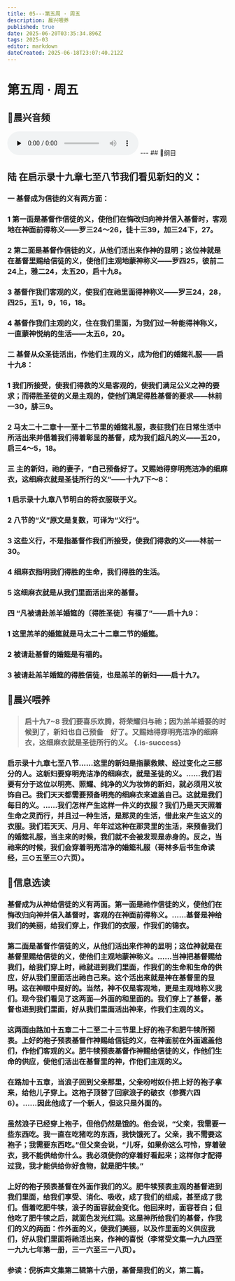 ```yaml
---
title: 05---第五周 · 周五
description: 晨兴喂养
published: true
date: 2025-06-20T03:35:34.896Z
tags: 2025-03
editor: markdown
dateCreated: 2025-06-18T23:07:40.212Z
---
```


# 第五周 · 周五

## 🎵晨兴音频
<audio id="audio" controls="" preload="none">
      <source id="mp3" src="/2025-03/week5/week5day5.mp3">
</audio>
---
## 📖纲目

## 陆    在启示录十九章七至八节我们看见新妇的义：

### 一    基督成为信徒的义有两方面：

### 1    第一面是基督作信徒的义，使他们在悔改归向神并信入基督时，客观地在神面前得称义——罗三24～26，徒十三39，加三24下，27。

### 2    第二面是基督作信徒的义，从他们活出来作神的显明；这位神就是在基督里赐给信徒的义，使他们主观地蒙神称义——罗四25，彼前二24上，雅二24，太五20，启十九8。

### 3    基督作我们客观的义，使我们在祂里面得神称义——罗三24，28，四25，五1，9，16，18。

### 4    基督作我们主观的义，住在我们里面，为我们过一种能得神称义，一直蒙神悦纳的生活——太五6，20。

### 二    基督从众圣徒活出，作他们主观的义，成为他们的婚筵礼服——启十九8：

### 1    我们所接受，使我们得救的义是客观的，使我们满足公义之神的要求；而得胜圣徒的义是主观的，使他们满足得胜基督的要求——林前一30，腓三9。

### 2    马太二十二章十一至十二节里的婚筵礼服，表征我们在日常生活中所活出来并借着我们得着彰显的基督，成为我们超凡的义——五20，启三4～5，18。

### 三    主的新妇，祂的妻子，“自己预备好了。又赐她得穿明亮洁净的细麻衣，这细麻衣就是圣徒所行的义”——十九7下～8：

### 1    启示录十九章八节明白的将衣服联于义。

### 2    八节的“义”原文是复数，可译为“义行”。

### 3    这些义行，不是指基督作我们所接受，使我们得救的义——林前一30。

### 4    细麻衣指明我们得胜的生命，我们得胜的生活。

### 5    这细麻衣就是从我们里面活出来的基督。

### 四    “凡被请赴羔羊婚筵的〔得胜圣徒〕有福了”——启十九9：

### 1    这里羔羊的婚筵就是马太二十二章二节的婚筵。

### 2    被请赴基督的婚筵是有福的。

### 3    被请赴羔羊婚筵的得胜信徒，也是羔羊的新妇——启十九7。

## 📖晨兴喂养

>### **启十九7~8    我们要喜乐欢腾，将荣耀归与祂；因为羔羊婚娶的时候到了，新妇也自己预备　好了。又赐她得穿明亮洁净的细麻衣，这细麻衣就是圣徒所行的义。** {.is-success}

### 启示录十九章七至八节……这里的新妇是指蒙救赎、经过变化之三部分的人。这新妇要穿明亮洁净的细麻衣，就是圣徒的义。……我们若要有分于这位以明亮、照耀、纯净的义为妆饰的新妇，就必须用义妆饰自己。我们天天都需要预备明亮的细麻衣来遮盖自己。这就是我们每日的义。……我们怎样产生这样一件义的衣服？我们乃是天天照着生命之灵而行，并且过一种生活，是那灵的生活，借此来产生这义的衣服。我们若天天、月月、年年过这种在那灵里的生活，来预备我们的婚筵礼服，当主来的时候，我们就不会被发现是赤身的。反之，当祂来的时候，我们会穿着明亮洁净的婚筵礼服（哥林多后书生命读经，三○五至三○六页）。

## 📖信息选读

### 基督成为从神给信徒的义有两面。第一面是祂作信徒的义，使他们在悔改归向神并信入基督时，客观的在神面前得称义。……基督是神给我们的美丽，给我们穿上，作我们的衣服，作我们的锦衣。

### 第二面是基督作信徒的义，从他们活出来作神的显明；这位神就是在基督里赐给信徒的义，使他们主观地蒙神称义。……当神把基督赐给我们，给我们穿上时，祂就进到我们里面，作我们的生命和生命的供应，好从我们里面活出祂自己来。这个活出来就是神在基督里的显明。这在神眼中是好的。当然，神不仅是客观地，更是主观地称义我们。现今我们看见了这两面—外面的和里面的。我们穿上了基督，基督也进到我们里面，好从我们里面活出神来，作我们主观的义。

### 这两面由路加十五章二十二至二十三节里上好的袍子和肥牛犊所预表。上好的袍子预表基督作神赐给信徒的义，在神面前在外面遮盖他们，作他们客观的义。肥牛犊预表基督作神赐给信徒的义，作他们生命的供应，使他们活出在基督里的神，作他们主观的义。

### 在路加十五章，当浪子回到父亲那里，父亲吩咐奴仆把上好的袍子拿来，给他儿子穿上。这袍子顶替了回家浪子的破衣（参赛六四6）。……因此他成了一个新人，但这只是外面的。

### 虽然浪子已经穿上袍子，但他仍然是饿的。他会说，“父亲，我需要一些东西吃。我一直在吃猪吃的东西，我快饿死了。父亲，我不需要这袍子；我需要东西吃。”但父亲会说，“儿呀，如果你这么可怜，穿着破衣，我不能供给你什么。我必须使你的穿着好看起来；这样你才配得过我，我才能供给你好食物，就是肥牛犊。”

### 上好的袍子预表基督在外面作我们的义。肥牛犊预表主观的基督进到我们里面，给我们享受、消化、吸收，成了我们的组成，甚至成了我们。借着吃肥牛犊，浪子的面容就会变化。他回来时，面容苍白；但他吃了肥牛犊之后，就面色发光红润。这是神所给我们的基督，作我们的义的两面：作外面的义，使我们美丽，以及作里面的义供应我们，好从我们里面将祂活出来，作神的喜悦（李常受文集一九九四至一九九七年第一册，三一六至三一八页）。

### 参读：倪柝声文集第二辑第十六册，基督是我们的义，第二篇。

<!-- Google tag (gtag.js) -->

<script async src="https://www.googletagmanager.com/gtag/js?id=G-1P8709Z16T"></script>
<script>
  window.dataLayer = window.dataLayer || [];
  function gtag(){dataLayer.push(arguments);}
  gtag('js', new Date());

  gtag('config', 'G-1P8709Z16T');
</script>